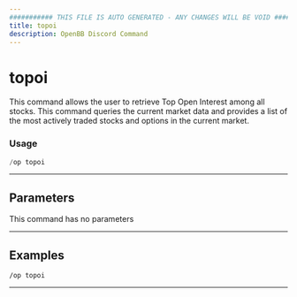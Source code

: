 ```yaml
---
########### THIS FILE IS AUTO GENERATED - ANY CHANGES WILL BE VOID ###########
title: topoi
description: OpenBB Discord Command
---
```


# topoi

This command allows the user to retrieve Top Open Interest among all stocks. This command queries the current market data and provides a list of the most actively traded stocks and options in the current market.

### Usage

```python wordwrap
/op topoi
```

---

## Parameters

This command has no parameters



---

## Examples

```
/op topoi
```

---
